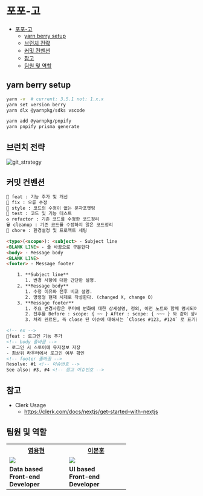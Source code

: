 # 포포-고

- [포포-고](#포포-고)
  - [yarn berry setup](#yarn-berry-setup)
  - [브런치 전략](#브런치-전략)
  - [커밋 컨벤션](#커밋-컨벤션)
  - [참고](#참고)
  - [팀원 및 역할](#팀원-및-역할)


## yarn berry setup
```bash
yarn -v  # current: 3.5.1 not: 1.x.x
yarn set version berry
yarn dlx @yarnpkg/sdks vscode

yarn add @yarnpkg/pnpify
yarn pnpify prisma generate
```

## 브런치 전략

![git_strategy](https://github.com/fourfourgo/fourfour-go/assets/73725736/5715bd46-e503-47da-9155-b597d82dd683)


## 커밋 컨벤션
```html
🎨 feat : 기능 추가 및 개선
🐛 fix : 오류 수정
💄 style : 코드의 수정이 없는 문자포멧팅
🧪 test : 코드 및 기능 테스트
♻️ refactor : 기존 코드를 수정한 코드정리
🗑️ cleanup : 기존 코드를 수정하지 않은 코드정리
🚧 chore : 환경설정 및 프로젝트 세팅

<type>(<scope>): <subject> - Subject line
<BLANK LINE> - 줄 바꿈으로 구분한다
<body> - Message body
<BLANK LINE>  
<footer> - Message footer

    1. **Subject line**
       1. 변경 사항에 대한 간단한 설명.
    2. **Message body**
       1. 수정 이유와 전후 비교 설명.
       2. 명령형 현재 시제로 작성한다. (changed X, change O)
    3. **Message footer**
       1. 주요 변경사항은 푸터에 변화에 대한 상세설명, 정의, 이전 노트와 함께 명시되어야 한다.
       2. 전후를 Before : scope: { ~~ } After : scope: { ~~~ } 와 같이 상세하게 명시한다.
       3. 처리 완료된, 즉 close 된 이슈에 대해서는 `Closes #123, #124` 로 표기한다.

<!-- ex -->
🎨feat : 로그인 기능 추가
<!-- body 줄바꿈 -->
- 로그인 시 스토어에 유저정보 저장
- 최상위 라우터에서 로그인 여부 확인
<!-- footer 줄바꿈 -->
Resolve: #1 <!-- 이슈번호 -->
See also: #3, #4 <!-- 참고 이슈번호 -->

```

## 참고
- Clerk Usage 
  - https://clerk.com/docs/nextjs/get-started-with-nextjs



## 팀원 및 역할

<table>
    <th width="33%" style="text-align:center"><a href="https://github.com/raymondanythings" target="_blank">엽용현</a></th>
    <th width="33%" style="text-align:center"><a href="https://github.com/LeeBonHoon1" target="_blank">이본훈</a></th>
    <tr>
        <td>
            <img src="https://user-images.githubusercontent.com/106373580/233285947-61926021-db9d-4f2b-8b7b-e5ef37c8d686.png"/>
        </td>
        <td>
            <img src="https://github.com/fourfourgo/fourfour-go/assets/73725736/5be49b39-9a38-4f1a-bf0a-01dca0b31050.png"/>
        </td>
    </tr>
    <tr>
        <td>
            <strong>Data based <br />Front-end <br> Developer</strong>
        </td>
        <td>
            <strong>UI based <br />Front-end <br> Developer</strong>
        </td>
    </tr>
</table>

<br>

